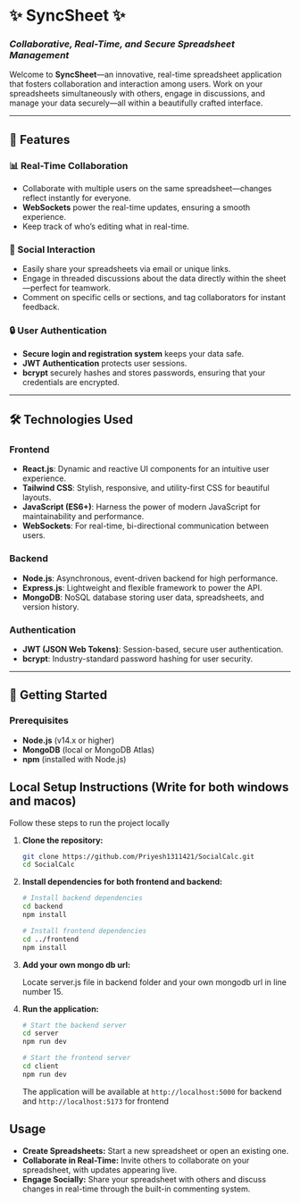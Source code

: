 # ✨ SyncSheet ✨
### *Collaborative, Real-Time, and Secure Spreadsheet Management*

Welcome to **SyncSheet**—an innovative, real-time spreadsheet application that fosters collaboration and interaction among users. Work on your spreadsheets simultaneously with others, engage in discussions, and manage your data securely—all within a beautifully crafted interface.

---

## 🌟 Features

### 📊 Real-Time Collaboration
- Collaborate with multiple users on the same spreadsheet—changes reflect instantly for everyone.
- **WebSockets** power the real-time updates, ensuring a smooth experience.
- Keep track of who’s editing what in real-time.

### 💬 Social Interaction
- Easily share your spreadsheets via email or unique links.
- Engage in threaded discussions about the data directly within the sheet—perfect for teamwork.
- Comment on specific cells or sections, and tag collaborators for instant feedback.

### 🔒 User Authentication
- **Secure login and registration system** keeps your data safe.
- **JWT Authentication** protects user sessions.
- **bcrypt** securely hashes and stores passwords, ensuring that your credentials are encrypted.

---

## 🛠️ Technologies Used

### Frontend
- **React.js**: Dynamic and reactive UI components for an intuitive user experience.
- **Tailwind CSS**: Stylish, responsive, and utility-first CSS for beautiful layouts.
- **JavaScript (ES6+)**: Harness the power of modern JavaScript for maintainability and performance.
- **WebSockets**: For real-time, bi-directional communication between users.

### Backend
- **Node.js**: Asynchronous, event-driven backend for high performance.
- **Express.js**: Lightweight and flexible framework to power the API.
- **MongoDB**: NoSQL database storing user data, spreadsheets, and version history.

### Authentication
- **JWT (JSON Web Tokens)**: Session-based, secure user authentication.
- **bcrypt**: Industry-standard password hashing for user security.

---

## 🚀 Getting Started

### Prerequisites
- **Node.js** (v14.x or higher)
- **MongoDB** (local or MongoDB Atlas)
- **npm** (installed with Node.js)

## Local Setup Instructions (Write for both windows and macos)

Follow these steps to run the project locally

1. **Clone the repository:**

   ```bash
   git clone https://github.com/Priyesh1311421/SocialCalc.git
   cd SocialCalc
   ```

2. **Install dependencies for both frontend and backend:**

   ```bash
   # Install backend dependencies
   cd backend
   npm install

   # Install frontend dependencies
   cd ../frontend
   npm install
   ```
3. **Add your own mongo db url:**

   Locate server.js file in backend folder and your own mongodb url in line number 15.
   
4. **Run the application:**

   ```bash
   # Start the backend server
   cd server
   npm run dev

   # Start the frontend server
   cd client
   npm run dev
   ```

   The application will be available at `http://localhost:5000` for backend and `http://localhost:5173` for frontend

## Usage

- **Create Spreadsheets:** Start a new spreadsheet or open an existing one.
- **Collaborate in Real-Time:** Invite others to collaborate on your spreadsheet, with updates appearing live.
- **Engage Socially:** Share your spreadsheet with others and discuss changes in real-time through the built-in commenting system.

